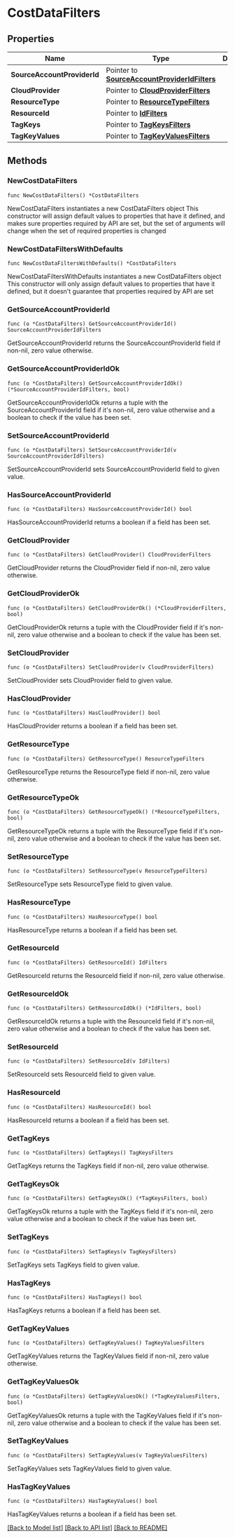 # CostDataFilters

## Properties

Name | Type | Description | Notes
------------ | ------------- | ------------- | -------------
**SourceAccountProviderId** | Pointer to [**SourceAccountProviderIdFilters**](SourceAccountProviderIdFilters.md) |  | [optional] 
**CloudProvider** | Pointer to [**CloudProviderFilters**](CloudProviderFilters.md) |  | [optional] 
**ResourceType** | Pointer to [**ResourceTypeFilters**](ResourceTypeFilters.md) |  | [optional] 
**ResourceId** | Pointer to [**IdFilters**](IdFilters.md) |  | [optional] 
**TagKeys** | Pointer to [**TagKeysFilters**](TagKeysFilters.md) |  | [optional] 
**TagKeyValues** | Pointer to [**TagKeyValuesFilters**](TagKeyValuesFilters.md) |  | [optional] 

## Methods

### NewCostDataFilters

`func NewCostDataFilters() *CostDataFilters`

NewCostDataFilters instantiates a new CostDataFilters object
This constructor will assign default values to properties that have it defined,
and makes sure properties required by API are set, but the set of arguments
will change when the set of required properties is changed

### NewCostDataFiltersWithDefaults

`func NewCostDataFiltersWithDefaults() *CostDataFilters`

NewCostDataFiltersWithDefaults instantiates a new CostDataFilters object
This constructor will only assign default values to properties that have it defined,
but it doesn't guarantee that properties required by API are set

### GetSourceAccountProviderId

`func (o *CostDataFilters) GetSourceAccountProviderId() SourceAccountProviderIdFilters`

GetSourceAccountProviderId returns the SourceAccountProviderId field if non-nil, zero value otherwise.

### GetSourceAccountProviderIdOk

`func (o *CostDataFilters) GetSourceAccountProviderIdOk() (*SourceAccountProviderIdFilters, bool)`

GetSourceAccountProviderIdOk returns a tuple with the SourceAccountProviderId field if it's non-nil, zero value otherwise
and a boolean to check if the value has been set.

### SetSourceAccountProviderId

`func (o *CostDataFilters) SetSourceAccountProviderId(v SourceAccountProviderIdFilters)`

SetSourceAccountProviderId sets SourceAccountProviderId field to given value.

### HasSourceAccountProviderId

`func (o *CostDataFilters) HasSourceAccountProviderId() bool`

HasSourceAccountProviderId returns a boolean if a field has been set.

### GetCloudProvider

`func (o *CostDataFilters) GetCloudProvider() CloudProviderFilters`

GetCloudProvider returns the CloudProvider field if non-nil, zero value otherwise.

### GetCloudProviderOk

`func (o *CostDataFilters) GetCloudProviderOk() (*CloudProviderFilters, bool)`

GetCloudProviderOk returns a tuple with the CloudProvider field if it's non-nil, zero value otherwise
and a boolean to check if the value has been set.

### SetCloudProvider

`func (o *CostDataFilters) SetCloudProvider(v CloudProviderFilters)`

SetCloudProvider sets CloudProvider field to given value.

### HasCloudProvider

`func (o *CostDataFilters) HasCloudProvider() bool`

HasCloudProvider returns a boolean if a field has been set.

### GetResourceType

`func (o *CostDataFilters) GetResourceType() ResourceTypeFilters`

GetResourceType returns the ResourceType field if non-nil, zero value otherwise.

### GetResourceTypeOk

`func (o *CostDataFilters) GetResourceTypeOk() (*ResourceTypeFilters, bool)`

GetResourceTypeOk returns a tuple with the ResourceType field if it's non-nil, zero value otherwise
and a boolean to check if the value has been set.

### SetResourceType

`func (o *CostDataFilters) SetResourceType(v ResourceTypeFilters)`

SetResourceType sets ResourceType field to given value.

### HasResourceType

`func (o *CostDataFilters) HasResourceType() bool`

HasResourceType returns a boolean if a field has been set.

### GetResourceId

`func (o *CostDataFilters) GetResourceId() IdFilters`

GetResourceId returns the ResourceId field if non-nil, zero value otherwise.

### GetResourceIdOk

`func (o *CostDataFilters) GetResourceIdOk() (*IdFilters, bool)`

GetResourceIdOk returns a tuple with the ResourceId field if it's non-nil, zero value otherwise
and a boolean to check if the value has been set.

### SetResourceId

`func (o *CostDataFilters) SetResourceId(v IdFilters)`

SetResourceId sets ResourceId field to given value.

### HasResourceId

`func (o *CostDataFilters) HasResourceId() bool`

HasResourceId returns a boolean if a field has been set.

### GetTagKeys

`func (o *CostDataFilters) GetTagKeys() TagKeysFilters`

GetTagKeys returns the TagKeys field if non-nil, zero value otherwise.

### GetTagKeysOk

`func (o *CostDataFilters) GetTagKeysOk() (*TagKeysFilters, bool)`

GetTagKeysOk returns a tuple with the TagKeys field if it's non-nil, zero value otherwise
and a boolean to check if the value has been set.

### SetTagKeys

`func (o *CostDataFilters) SetTagKeys(v TagKeysFilters)`

SetTagKeys sets TagKeys field to given value.

### HasTagKeys

`func (o *CostDataFilters) HasTagKeys() bool`

HasTagKeys returns a boolean if a field has been set.

### GetTagKeyValues

`func (o *CostDataFilters) GetTagKeyValues() TagKeyValuesFilters`

GetTagKeyValues returns the TagKeyValues field if non-nil, zero value otherwise.

### GetTagKeyValuesOk

`func (o *CostDataFilters) GetTagKeyValuesOk() (*TagKeyValuesFilters, bool)`

GetTagKeyValuesOk returns a tuple with the TagKeyValues field if it's non-nil, zero value otherwise
and a boolean to check if the value has been set.

### SetTagKeyValues

`func (o *CostDataFilters) SetTagKeyValues(v TagKeyValuesFilters)`

SetTagKeyValues sets TagKeyValues field to given value.

### HasTagKeyValues

`func (o *CostDataFilters) HasTagKeyValues() bool`

HasTagKeyValues returns a boolean if a field has been set.


[[Back to Model list]](../README.md#documentation-for-models) [[Back to API list]](../README.md#documentation-for-api-endpoints) [[Back to README]](../README.md)



